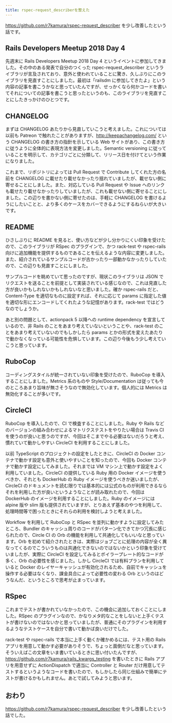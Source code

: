 ```yaml
---
title: rspec-request_describerを整えた
---
```


https://github.com/r7kamura/rspec-request_describer を少し改善したという話です。

## Rails Developers Meetup 2018 Day 4

先週末に Rails Developers Meetup 2018 Day 4 というイベントに参加してきました。その中のある発表で自分のつくった rspec-request_describer というライブラリが言及されており、意外と使われていることに驚き、久しぶりにこのライブラリを見直すことにしました。最初は「railsdm に参加してきたよ」という内容の記事を書こうかなと思っていたんですが、せっかくなら何かコードを書いてそれについての記事を書こうと思ったというのも、このライブラリを見直すことにしたきっかけのひとつです。

## CHANGELOG

まずは CHANGELOG あたりから見直していこうと考えました。これについては以前も Patreon で触れたことがありますが、http://keepachangelog.com/ という CHANGELOG の書き方の指針を示している Web サイトがあり、この書き方に従うように全体的に表現方法を変更しました。Semantic versioning に従っていることを明示して、カテゴリごとに分類して、リリース日を付けてという作業になりました。

これまで、リポジトリによっては Pull Request で Contribute してくれた方の名前を CHANGELOG に載せたり載せなかったり揺れていましたが、載せない側に寄せることにしました。また、対応している Pull Request や Issue へのリンクも載せたり載せなかったりしていましたが、これも載せない側に寄せることにしました。この辺りを書かない側に寄せたのは、手軽に CHANGELOG を書けるようにしたいことと、より多くのケースをカバーできるようにするねらいが大きいです。

## README

ひさしぶりに README を見ると、使い方などが少し分かりにくい印象を受けたので、このライブラリが RSpec のプラグインで、かつ rack-test や rspec-rails 向けに追加機能を提供するものであることを伝えるような内容に変更しました。また、紹介されているサンプルコードが古かったり一部動かなかったりしていたので、この辺りも見直すことにしました。

サンプルコードを眺めていて思ったのですが、現状このライブラリは JSON でリクエストを送ることを前提として実装されている感じなので、これは見直した方が良いかもしれないかもしれないなと思いました。確か rspec-rails だと、Content-Type を適切なものに設定すれば、それに応じて params に指定した値を適切な形にエンコードしてくれたような記憶があります。rack-test ではどうなのでしょうか。

あと別の問題として、actionpack 5 以降への runtime dependency を宣言しているので、非 Rails のことをあまり考えていないということや、rack-test のことをあまり考えていないのでもしかしたら params とかの形式を変えたあたりで動かなくなっている可能性を危惧しています。この辺り今後もう少し考えていこうと思っています。

## RuboCop

コーディングスタイルが統一されていない印象を受けたので、RuboCop を導入することにしました。Metrics 系のものや Style/Documentation は従っても今のところあまり旨味が無さそうなので無効化しています。個人的には Metrics は無効化することが多いです。

## CircleCI

RuboCop を導入したので、CI で検査することにしました。Ruby や Rails などのバージョンの組み合わせによるマトリクステストをやりたい場合は Travis CI を使うのが良いと思うのですが、今回はそこまでやる必要はないだろうと考え、慣れていて動かしやすい CircleCI を利用することにしました。

以前 TypeScript のプロジェクトの設定をしたときに、CircleCI の Docker コンテナで動かす設定も意外と使いやすいことを知ったので、今回も Docker コンテナで動かす設定にしてみました。それまでは VM マシン上で動かす設定をよく利用していました。CircleCI の提供している Ruby 用の Docker イメージを使うべきか、それとも DockerHub の Ruby イメージを使うべきか迷いましたが、CircleCI のドキュメントを読む限りでは基本的には公式のものが利用できるならそれを利用した方が良いというようなことが読み取れたので、今回は DockerHub のイメージを利用することにしました。Ruby のイメージには alpine 版や slim 版も提供されていますが、とりあえず基本のやつを利用して、処理時間等で困ったときにそれらの利用を検討しようと考えました。

Workflow を利用して RuboCop と RSpec を並列に動かすように設定してみたところ、Bundler のキャッシュ周りのコードがパターン化できてかつ冗長に感じられたので、Circle CI の Orb  の機能を利用して共通化してもいいなと思っています。Orb を初めて紹介されたときは、実際はジョブごとに処理の内容が全く異なってくるのでこういうものは共通化できないのではないかという印象を受けていましたが、実際に CircleCI を設定してみるとボイラープレート的なコードが多く、Orb の必要性を感じました。しかし CircleCI では有料プランを利用していると Docker のレイヤーキャッシュが有効化されるため、自前でキャッシュを操作する必要はなくなり、課金具合によって必要性の変わる Orb というのはどうなんだ、というところで思考が止まっています。

## RSpec

これまでテストが書かれていなかったので、この機会に追加しておくことにしました。RSpec のプラグインなので、かなりメタ的なことをしないと上手くテストが書けないのではないかと思っていましたが、普通にそのプラグインを利用するようなテストケースを自分で書いて動かば良いだけでした。

rack-test や rspec-rails で本当に上手く動くか確かめるには、テスト用の Rails アプリを用意して動かす必要がありそうで、ちょっと面倒だなと思っています。そういえばこの文章をいま書いているときに思い付いたんですが、https://github.com/r7kamura/rails_kwargs_testing を書いたときに Rails アプリを用意せずに ActionDispatch で適当に Controller と Router だけ用意してテストするというようなコードを書いたので、もしかしたら同じ仕組みで簡単にテストが書けるかもしれません。あとで試してみようと思います。

## おわり

https://github.com/r7kamura/rspec-request_describer を少し改善したという話でした。
